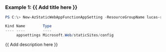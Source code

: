 ### Example 1: {{ Add title here }}
```powershell
PS C:\> New-AzStaticWebAppFunctionAppSetting -ResourceGroupName lucas-rg-test -Name staticweb-pwsh01  -Property @{'function01' = 'value01'; 'function02' = 'value02' }

Kind Name        Type
---- ----        ----
     appsettings Microsoft.Web/staticSites/config
```

{{ Add description here }}

